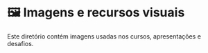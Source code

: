# 🖼️ Imagens e recursos visuais
Este diretório contém imagens usadas nos cursos, apresentações e desafios.